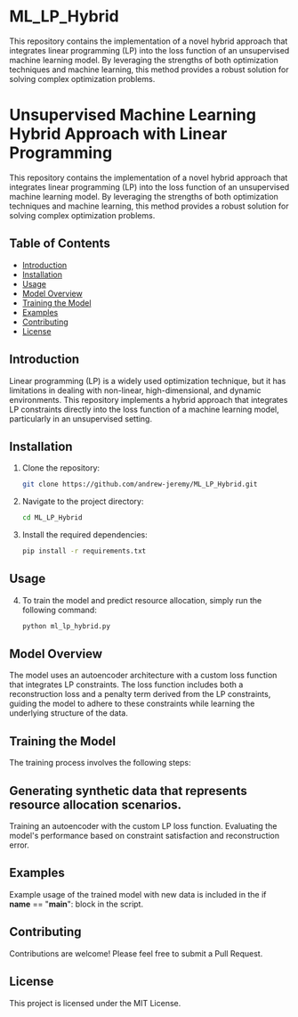 # ML_LP_Hybrid
This repository contains the implementation of a novel hybrid approach that integrates linear programming (LP) into the loss function of an unsupervised machine learning model. By leveraging the strengths of both optimization techniques and machine learning, this method provides a robust solution for solving complex optimization problems.

# Unsupervised Machine Learning Hybrid Approach with Linear Programming

This repository contains the implementation of a novel hybrid approach that integrates linear programming (LP) into the loss function of an unsupervised machine learning model. By leveraging the strengths of both optimization techniques and machine learning, this method provides a robust solution for solving complex optimization problems.

## Table of Contents

- [Introduction](#introduction)
- [Installation](#installation)
- [Usage](#usage)
- [Model Overview](#model-overview)
- [Training the Model](#training-the-model)
- [Examples](#examples)
- [Contributing](#contributing)
- [License](#license)

## Introduction

Linear programming (LP) is a widely used optimization technique, but it has limitations in dealing with non-linear, high-dimensional, and dynamic environments. This repository implements a hybrid approach that integrates LP constraints directly into the loss function of a machine learning model, particularly in an unsupervised setting.

## Installation

1. Clone the repository:
   ```bash
   git clone https://github.com/andrew-jeremy/ML_LP_Hybrid.git

2. Navigate to the project directory:
   ```bash
   cd ML_LP_Hybrid

3. Install the required dependencies:
   ```bash
   pip install -r requirements.txt

## Usage
4. To train the model and predict resource allocation, simply run the following command:
   ```bash
   python ml_lp_hybrid.py

## Model Overview
The model uses an autoencoder architecture with a custom loss function that integrates LP constraints. The loss function includes both a reconstruction loss and a penalty term derived from the LP constraints, guiding the model to adhere to these constraints while learning the underlying structure of the data.

## Training the Model
The training process involves the following steps:

## Generating synthetic data that represents resource allocation scenarios.
Training an autoencoder with the custom LP loss function.
Evaluating the model's performance based on constraint satisfaction and reconstruction error.

## Examples
Example usage of the trained model with new data is included in the if __name__ == "__main__": block in the script.

## Contributing
Contributions are welcome! Please feel free to submit a Pull Request.

## License
This project is licensed under the MIT License.


